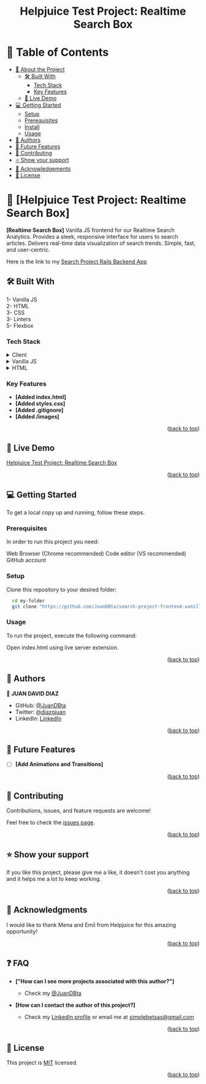 <a name="readme-top"></a>

<div align="center">

<h1><b>Helpjuice Test Project: Realtime Search Box</b></h1>
 

</div>

# 📗 Table of Contents

- [📖 About the Project](#about-project)
  - [🛠 Built With](#built-with)
    - [Tech Stack](#tech-stack)
    - [Key Features](#key-features)
  - [🚀 Live Demo](#live-demo)
- [💻 Getting Started](#getting-started)
  - [Setup](#setup)
  - [Prerequisites](#prerequisites)
  - [Install](#install)
  - [Usage](#usage)
- [👥 Authors](#authors)
- [🔭 Future Features](#future-features)
- [🤝 Contributing](#contributing)
- [⭐️ Show your support](#support)
- [🙏 Acknowledgements](#acknowledgements)
- [📝 License](#license)


# 📖 [Helpjuice Test Project: Realtime Search Box] <a name="about-project"></a>

**[Realtime Search Box]** Vanilla JS frontend for our Realtime Search Analytics. Provides a sleek, responsive interface for users to search articles. Delivers real-time data visualization of search trends. Simple, fast, and user-centric.

Here is the link to my [Search Project Rails Backend App](https://github.com/JuanDBta/search-project-backend-rails)


## 🛠 Built With <a name="built-with"></a>
1- Vanilla JS<br>
2- HTML<br>
3- CSS<br>
3- Linters<br>
5- Flexbox<br>

### Tech Stack <a name="tech-stack"></a>

<details>
  <summary>Client</summary>
  <ul>
    <li><a href="https://helpjuice.com/">Helpjuice</a></li>
  </ul>
</details>

<details>
<summary>Vanilla JS</summary>
  <ul>
    <li><a href="http://www.ecmascript.org/">Vanilla JS</a></li>
  </ul>
</details>

<details>
<summary>HTML</summary>
  <ul>
    <li><a href="https://html.spec.whatwg.org/">HTML</a></li>
  </ul>
</details>

### Key Features <a name="key-features"></a>

- **[Added index.html]**
- **[Added styles.css]**
- **[Added .gitignore]**
- **[Added /images]**

<p align="right">(<a href="#readme-top">back to top</a>)</p>

## 🚀 Live Demo <a name="live-demo"></a>

<a href="https://github.com/JuanDBta/search-project-frontend-vanillajs">Helpjuice Test Project: Realtime Search Box</a>

<p align="right">(<a href="#readme-top">back to top</a>)</p>

## 💻 Getting Started <a name="getting-started"></a>

To get a local copy up and running, follow these steps.

### Prerequisites

In order to run this project you need:

Web Browser (Chrome recommended)
Code editor (VS recommended)
GitHub account

### Setup

Clone this repository to your desired folder:

```sh
  cd my-folder
  git clone "https://github.com/JuanDBta/search-project-frontend-vanillajs.git"
```
### Usage

To run the project, execute the following command:

Open index.html using live server extension.

<p align="right">(<a href="#readme-top">back to top</a>)</p>

## 👥 Authors <a name="authors"></a>

👤 **JUAN DAVID DIAZ**

- GitHub: [@JuanDBta](https://github.com/JuanDBta)
- Twitter: [@diazgjuan](https://twitter.com/diazgjuan)
- LinkedIn: [LinkedIn](https://www.linkedin.com/in/simplebet)

<p align="right">(<a href="#readme-top">back to top</a>)</p>

## 🔭 Future Features <a name="future-features"></a>

- [ ] **[Add Animations and Transitions]**

<p align="right">(<a href="#readme-top">back to top</a>)</p>

## 🤝 Contributing <a name="contributing"></a>

Contributions, issues, and feature requests are welcome!

Feel free to check the [issues page](../../issues/).

<p align="right">(<a href="#readme-top">back to top</a>)</p>

## ⭐️ Show your support <a name="support"></a>

If you like this project, please give me a like, it doesn't cost you anything and it helps me a lot to keep working.

<p align="right">(<a href="#readme-top">back to top</a>)</p>

## 🙏 Acknowledgments <a name="acknowledgements"></a>

I would like to thank Mena and Emil from Helpjuice for this amazing opportunity!

<p align="right">(<a href="#readme-top">back to top</a>)</p>

## ❓ FAQ <a name="faq"></a>

- **["How can I see more projects associated with this author?"]**

  - Check my [@JuanDBta](https://github.com/JuanDBta)

- **[How can I contact the author of this project?]**

  - Check my [LinkedIn profile](https://linkedin.com/in/simplebet/) or email me at simplebetsas@gmail.com
  
<p align="right">(<a href="#readme-top">back to top</a>)</p>

## 📝 License <a name="license"></a>

This project is [MIT](./LICENSE) licensed.

<p align="right">(<a href="#readme-top">back to top</a>)</p>
 